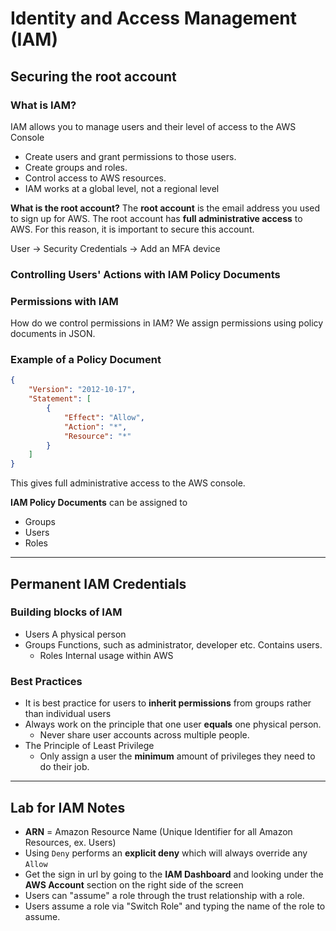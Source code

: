 # Identity and Access Management (IAM)

## Securing the root account

### What is IAM? 
IAM allows you to manage users and their level of access to the AWS Console
- Create users and grant permissions to those users.
- Create groups and roles.
- Control access to AWS resources.
- IAM works at a global level, not a regional level

**What is the root account?**
The **root account** is the email address you used to sign up for AWS.  The root account has **full administrative access** to AWS.  For this reason, it is important to secure this account.

User -> Security Credentials -> Add an MFA device
### Controlling Users' Actions with IAM Policy Documents
### Permissions with IAM
How do we control permissions in IAM?
We assign permissions using policy documents in JSON.

### Example of a Policy Document
```json
{
	"Version": "2012-10-17",
	"Statement": [
		{
			"Effect": "Allow",
			"Action": "*",
			"Resource": "*"
		}
	]
}
```
This gives full administrative access to the AWS console.

**IAM Policy Documents** can be assigned to
- Groups
- Users
- Roles

---
## Permanent IAM Credentials
### Building blocks of IAM
- Users
	  A physical person
- Groups
	  Functions, such as administrator, developer etc.
	  Contains users.
  - Roles
	    Internal usage within AWS

### Best Practices

- It is best practice for users to **inherit permissions** from groups rather than individual users
- Always work on the principle that one user **equals** one physical person.
	- Never share user accounts across multiple people.
- The Principle of Least Privilege
	- Only assign a user the **minimum** amount of privileges they need to do their job.

---
## Lab for IAM Notes

- **ARN** = Amazon Resource Name (Unique Identifier for all Amazon Resources, ex. Users)
- Using `Deny` performs an **explicit deny** which will always override any `Allow`
- Get the sign in url by going to the **IAM Dashboard** and looking under the **AWS Account** section on the right side of the screen
- Users can "assume" a role through the trust relationship with a role.
- Users assume a role via "Switch Role" and typing the name of the role to assume.